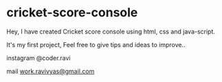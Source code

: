 # cricket-score-console

Hey,
I have created Cricket score console using html, css and java-script.

It's my first project,
Feel free to give tips and ideas to improve..


instagram @coder.ravi

mail work.ravivyas@gmail.com
